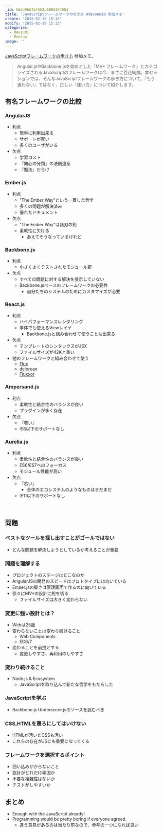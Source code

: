 ```yaml
---
_id: 563d9b67bf652a600632d051
title: 'JavaScriptフレームワークの歩き方 #devsumiD 参加メモ'
create: '2015-02-19 15:13'
modify: '2015-02-19 15:13'
categories:
  - devsumi
  - Meetup
image: ''
---
```


[JavaScriptフレームワークの歩き方](http://event.shoeisha.jp/devsumi/20150219/session/662/) 参加メモ。

>Angular.jsやBackbone.jsを始めとした『MV* フレームワーク』とカテゴライズされるJavaScriptのフレームワークは今、まさに百花絢爛。本セッションでは、そんなJavaScriptフレームワークの歩き方について、『もう迷わない』ではなく、正しい『迷い方』について紹介します。

<!-- more -->

## 有名フレームワークの比較

### AngularJS

- 利点
    - 簡単に利用出来る
    - サポートが厚い
    - 多くのユーザがいる
- 欠点
    - 学習コスト
    - 『関心の分類』の法則違反
    - 『魔法』だらけ

### Ember.js

- 利点
    - "The Ember Way"という一貫した哲学
    - 多くの問題が解決済み
    - 優れたドキュメント
- 欠点
    - "The Ember Way"は諸刃の剣
    - 柔軟性に欠ける
        - あえてそうなっているけれど

### Backbone.js

- 利点
    - 小さくよくテストされたモジュール郡
- 欠点
    - すべての問題に対する解決を提示していない
    - Backbone.jsベースのフレームワークの必要性
        - 自分たちのシステムのためにカスタマイズが必要

### React.js

- 利点
    - ハイパフォーマンスレンダリング
    - 単体でも使えるViewレイヤ
        - Backbone.jsと組み合わせて使うことも出来る
- 欠点
    - テンプレートのシンタックスがJSX
    - ファイルサイズが42Kと重い
- 他のフレームワークと組み合わせて使う
    - [Flux](http://facebook.github.io/flux/)
    - [delorean](http://deloreanjs.com)
    - [Fluxxor](http://fluxxor.com)

### Ampersand.js

- 利点
    - 柔軟性と結合性のバランスが良い
    - プラグインが多く存在
- 欠点
    - 『若い』
    - IE8以下のサポートなし


### Aurelia.js

- 利点
    - 柔軟性と結合性のバランスが良い
    - ES6/ES7へのフォーカス
    - モジュール性能が高い
- 欠点
    - 『若い』
        - 全体のエコシステムのようなものはまだまだ
    - IE11以下のサポートなし

　

## 問題

### ベストなツールを探し出すことがゴールではない

- どんな問題を解決しようとしているか考えることが重要


### 問題を理解する

- プロジェクトのステージはどこなのか
- AngularJSの開発のスピードはプロトタイプには向いている
- Ember.jsの堅さは管理画面で作るのに向いている
- 徐々にMV*の設計に舵を切る
    - ファイルサイズは大きく変わらない

### 変更に強い設計とは？

- Webは25歳
- 変わらないことは変わり続けること
    - Web Components
    - EC6/7
- 変わることを前提とする
    - 変更しやすさ、再利用のしやすさ

### 変わり続けること

- Node.js & Ecosystem
    - JavaScriptを取り込んで新たな哲学をもたらした

### JavaScriptを学ぶ

- Backbone.js Underscore.jsのソースを読むべき

### CSS,HTMLを蔑ろにしてはいけない

- HTMLが汚いとCSSも汚い
- これらの存在がJSにも重要になってくる

### フレームワークを選択するポイント

- 囲い込みがからないこと
- 設計がどれだけ頑固か
- 不要な複雑性はないか
- テストがしやすいか

## まとめ

- Enough with the JavaScript already!
- Programming would be pretty boring if everyone agreed.
    - 違う意見があるのは当たり前なので、参考の一つになれば良い
